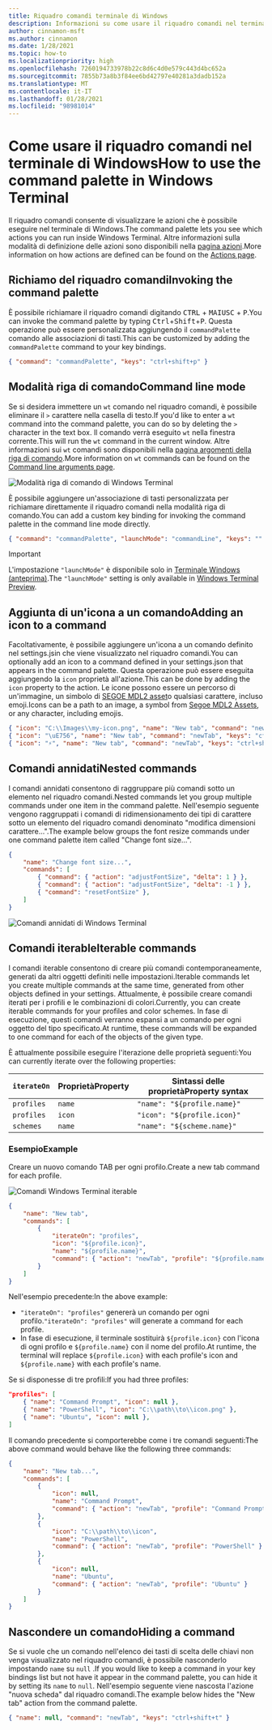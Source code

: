 ```yaml
---
title: Riquadro comandi terminale di Windows
description: Informazioni su come usare il riquadro comandi nel terminale di Windows.
author: cinnamon-msft
ms.author: cinnamon
ms.date: 1/28/2021
ms.topic: how-to
ms.localizationpriority: high
ms.openlocfilehash: 7260194733978b22c8d6c4d0e579c443d4bc652a
ms.sourcegitcommit: 7855b73a8b3f84ee6bd42797e40281a3dadb152a
ms.translationtype: MT
ms.contentlocale: it-IT
ms.lasthandoff: 01/28/2021
ms.locfileid: "98981014"
---
```

# <a name="how-to-use-the-command-palette-in-windows-terminal"></a><span data-ttu-id="8feab-103">Come usare il riquadro comandi nel terminale di Windows</span><span class="sxs-lookup"><span data-stu-id="8feab-103">How to use the command palette in Windows Terminal</span></span>

<span data-ttu-id="8feab-104">Il riquadro comandi consente di visualizzare le azioni che è possibile eseguire nel terminale di Windows.</span><span class="sxs-lookup"><span data-stu-id="8feab-104">The command palette lets you see which actions you can run inside Windows Terminal.</span></span> <span data-ttu-id="8feab-105">Altre informazioni sulla modalità di definizione delle azioni sono disponibili nella [pagina azioni](./customize-settings/actions.md).</span><span class="sxs-lookup"><span data-stu-id="8feab-105">More information on how actions are defined can be found on the [Actions page](./customize-settings/actions.md).</span></span>

## <a name="invoking-the-command-palette"></a><span data-ttu-id="8feab-106">Richiamo del riquadro comandi</span><span class="sxs-lookup"><span data-stu-id="8feab-106">Invoking the command palette</span></span>

<span data-ttu-id="8feab-107">È possibile richiamare il riquadro comandi digitando <kbd>CTRL</kbd> + <kbd>MAIUSC</kbd> + <kbd>P</kbd>.</span><span class="sxs-lookup"><span data-stu-id="8feab-107">You can invoke the command palette by typing <kbd>Ctrl</kbd>+<kbd>Shift</kbd>+<kbd>P</kbd>.</span></span> <span data-ttu-id="8feab-108">Questa operazione può essere personalizzata aggiungendo il `commandPalette` comando alle associazioni di tasti.</span><span class="sxs-lookup"><span data-stu-id="8feab-108">This can be customized by adding the `commandPalette` command to your key bindings.</span></span>

```json
{ "command": "commandPalette", "keys": "ctrl+shift+p" }
```

## <a name="command-line-mode"></a><span data-ttu-id="8feab-109">Modalità riga di comando</span><span class="sxs-lookup"><span data-stu-id="8feab-109">Command line mode</span></span>

<span data-ttu-id="8feab-110">Se si desidera immettere un `wt` comando nel riquadro comandi, è possibile eliminare il `>` carattere nella casella di testo.</span><span class="sxs-lookup"><span data-stu-id="8feab-110">If you'd like to enter a `wt` command into the command palette, you can do so by deleting the `>` character in the text box.</span></span> <span data-ttu-id="8feab-111">Il comando verrà eseguito `wt` nella finestra corrente.</span><span class="sxs-lookup"><span data-stu-id="8feab-111">This will run the `wt` command in the current window.</span></span> <span data-ttu-id="8feab-112">Altre informazioni sui `wt` comandi sono disponibili nella [pagina argomenti della riga di comando](./command-line-arguments.md).</span><span class="sxs-lookup"><span data-stu-id="8feab-112">More information on `wt` commands can be found on the [Command line arguments page](./command-line-arguments.md).</span></span>

![Modalità riga di comando di Windows Terminal](./images/command-palette-command-line-mode.gif)

<span data-ttu-id="8feab-114">È possibile aggiungere un'associazione di tasti personalizzata per richiamare direttamente il riquadro comandi nella modalità riga di comando.</span><span class="sxs-lookup"><span data-stu-id="8feab-114">You can add a custom key binding for invoking the command palette in the command line mode directly.</span></span>

```json
{ "command": "commandPalette", "launchMode": "commandLine", "keys": "" }
```

> [!IMPORTANT]
> <span data-ttu-id="8feab-115">L'impostazione `"launchMode"` è disponibile solo in [Terminale Windows (anteprima)](https://aka.ms/terminal-preview).</span><span class="sxs-lookup"><span data-stu-id="8feab-115">The `"launchMode"` setting is only available in [Windows Terminal Preview](https://aka.ms/terminal-preview).</span></span>

## <a name="adding-an-icon-to-a-command"></a><span data-ttu-id="8feab-116">Aggiunta di un'icona a un comando</span><span class="sxs-lookup"><span data-stu-id="8feab-116">Adding an icon to a command</span></span>

<span data-ttu-id="8feab-117">Facoltativamente, è possibile aggiungere un'icona a un comando definito nel settings.jsin che viene visualizzato nel riquadro comandi.</span><span class="sxs-lookup"><span data-stu-id="8feab-117">You can optionally add an icon to a command defined in your settings.json that appears in the command palette.</span></span> <span data-ttu-id="8feab-118">Questa operazione può essere eseguita aggiungendo la `icon` proprietà all'azione.</span><span class="sxs-lookup"><span data-stu-id="8feab-118">This can be done by adding the `icon` property to the action.</span></span> <span data-ttu-id="8feab-119">Le icone possono essere un percorso di un'immagine, un simbolo di [SEGOE MDL2 asset](https://docs.microsoft.com/windows/uwp/design/style/segoe-ui-symbol-font)o qualsiasi carattere, incluso emoji.</span><span class="sxs-lookup"><span data-stu-id="8feab-119">Icons can be a path to an image, a symbol from [Segoe MDL2 Assets](https://docs.microsoft.com/windows/uwp/design/style/segoe-ui-symbol-font), or any character, including emojis.</span></span>

```json
{ "icon": "C:\\Images\\my-icon.png", "name": "New tab", "command": "newTab", "keys": "ctrl+shift+t" },
{ "icon": "\uE756", "name": "New tab", "command": "newTab", "keys": "ctrl+shift+t" },
{ "icon": "⚡", "name": "New tab", "command": "newTab", "keys": "ctrl+shift+t" }
```

## <a name="nested-commands"></a><span data-ttu-id="8feab-120">Comandi annidati</span><span class="sxs-lookup"><span data-stu-id="8feab-120">Nested commands</span></span>

<span data-ttu-id="8feab-121">I comandi annidati consentono di raggruppare più comandi sotto un elemento nel riquadro comandi.</span><span class="sxs-lookup"><span data-stu-id="8feab-121">Nested commands let you group multiple commands under one item in the command palette.</span></span> <span data-ttu-id="8feab-122">Nell'esempio seguente vengono raggruppati i comandi di ridimensionamento dei tipi di carattere sotto un elemento del riquadro comandi denominato "modifica dimensioni carattere...".</span><span class="sxs-lookup"><span data-stu-id="8feab-122">The example below groups the font resize commands under one command palette item called "Change font size...".</span></span>

```json
{
    "name": "Change font size...",
    "commands": [
        { "command": { "action": "adjustFontSize", "delta": 1 } },
        { "command": { "action": "adjustFontSize", "delta": -1 } },
        { "command": "resetFontSize" },
    ]
}
```

![Comandi annidati di Windows Terminal](./images/command-palette-nested-commands.gif)

## <a name="iterable-commands"></a><span data-ttu-id="8feab-124">Comandi iterable</span><span class="sxs-lookup"><span data-stu-id="8feab-124">Iterable commands</span></span>

<span data-ttu-id="8feab-125">I comandi iterable consentono di creare più comandi contemporaneamente, generati da altri oggetti definiti nelle impostazioni.</span><span class="sxs-lookup"><span data-stu-id="8feab-125">Iterable commands let you create multiple commands at the same time, generated from other objects defined in your settings.</span></span> <span data-ttu-id="8feab-126">Attualmente, è possibile creare comandi iterati per i profili e le combinazioni di colori.</span><span class="sxs-lookup"><span data-stu-id="8feab-126">Currently, you can create iterable commands for your profiles and color schemes.</span></span> <span data-ttu-id="8feab-127">In fase di esecuzione, questi comandi verranno espansi a un comando per ogni oggetto del tipo specificato.</span><span class="sxs-lookup"><span data-stu-id="8feab-127">At runtime, these commands will be expanded to one command for each of the objects of the given type.</span></span>

<span data-ttu-id="8feab-128">È attualmente possibile eseguire l'iterazione delle proprietà seguenti:</span><span class="sxs-lookup"><span data-stu-id="8feab-128">You can currently iterate over the following properties:</span></span>

| `iterateOn` | <span data-ttu-id="8feab-129">Proprietà</span><span class="sxs-lookup"><span data-stu-id="8feab-129">Property</span></span> | <span data-ttu-id="8feab-130">Sintassi delle proprietà</span><span class="sxs-lookup"><span data-stu-id="8feab-130">Property syntax</span></span> |
| ----------- | -------- | --------------- |
| `profiles` | `name` | `"name": "${profile.name}"` |
| `profiles` | `icon` | `"icon": "${profile.icon}"` |
| `schemes` | `name` | `"name": "${scheme.name}"` |

### <a name="example"></a><span data-ttu-id="8feab-131">Esempio</span><span class="sxs-lookup"><span data-stu-id="8feab-131">Example</span></span>

<span data-ttu-id="8feab-132">Creare un nuovo comando TAB per ogni profilo.</span><span class="sxs-lookup"><span data-stu-id="8feab-132">Create a new tab command for each profile.</span></span>

![Comandi Windows Terminal iterable](./images/command-palette-iterable-commands.gif)

```json
{
    "name": "New tab",
    "commands": [
        {
            "iterateOn": "profiles",
            "icon": "${profile.icon}",
            "name": "${profile.name}",
            "command": { "action": "newTab", "profile": "${profile.name}" }
        }
    ]
}
```

<span data-ttu-id="8feab-134">Nell'esempio precedente:</span><span class="sxs-lookup"><span data-stu-id="8feab-134">In the above example:</span></span>

- <span data-ttu-id="8feab-135">`"iterateOn": "profiles"` genererà un comando per ogni profilo.</span><span class="sxs-lookup"><span data-stu-id="8feab-135">`"iterateOn": "profiles"` will generate a command for each profile.</span></span>
- <span data-ttu-id="8feab-136">In fase di esecuzione, il terminale sostituirà `${profile.icon}` con l'icona di ogni profilo e `${profile.name}` con il nome del profilo.</span><span class="sxs-lookup"><span data-stu-id="8feab-136">At runtime, the terminal will replace `${profile.icon}` with each profile's icon and `${profile.name}` with each profile's name.</span></span>

<span data-ttu-id="8feab-137">Se si disponesse di tre profili:</span><span class="sxs-lookup"><span data-stu-id="8feab-137">If you had three profiles:</span></span>

```json
"profiles": [
    { "name": "Command Prompt", "icon": null },
    { "name": "PowerShell", "icon": "C:\\path\\to\\icon.png" },
    { "name": "Ubuntu", "icon": null },
]
```

<span data-ttu-id="8feab-138">Il comando precedente si comporterebbe come i tre comandi seguenti:</span><span class="sxs-lookup"><span data-stu-id="8feab-138">The above command would behave like the following three commands:</span></span>

```json
{
    "name": "New tab...",
    "commands": [
        {
            "icon": null,
            "name": "Command Prompt",
            "command": { "action": "newTab", "profile": "Command Prompt" }
        },
        {
            "icon": "C:\\path\\to\\icon",
            "name": "PowerShell",
            "command": { "action": "newTab", "profile": "PowerShell" }
        },
        {
            "icon": null,
            "name": "Ubuntu",
            "command": { "action": "newTab", "profile": "Ubuntu" }
        }
    ]
}
```

## <a name="hiding-a-command"></a><span data-ttu-id="8feab-139">Nascondere un comando</span><span class="sxs-lookup"><span data-stu-id="8feab-139">Hiding a command</span></span>

<span data-ttu-id="8feab-140">Se si vuole che un comando nell'elenco dei tasti di scelta delle chiavi non venga visualizzato nel riquadro comandi, è possibile nasconderlo impostando `name` su `null` .</span><span class="sxs-lookup"><span data-stu-id="8feab-140">If you would like to keep a command in your key bindings list but not have it appear in the command palette, you can hide it by setting its `name` to `null`.</span></span> <span data-ttu-id="8feab-141">Nell'esempio seguente viene nascosta l'azione "nuova scheda" dal riquadro comandi.</span><span class="sxs-lookup"><span data-stu-id="8feab-141">The example below hides the "New tab" action from the command palette.</span></span>

```json
{ "name": null, "command": "newTab", "keys": "ctrl+shift+t" }
```
